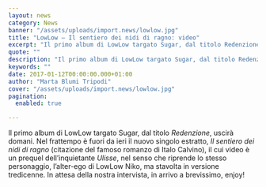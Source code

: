 ```yaml
---
layout: news
category: News
banner: "/assets/uploads/import.news/lowlow.jpg"
title: "LowLow – Il sentiero dei nidi di ragno: video"
excerpt: "Il primo album di LowLow targato Sugar, dal titolo Redenzione, uscirà domani. Nel frattempo è fuori da ieri il nuovo singolo estratto, Il sentiero dei nidi di ragno (citazione del famoso romanzo di Italo Calvino), il cui video è un prequel dell’inquietante Ulisse, nel senso che riprende lo stesso personaggio, l’alter-ego di LowLow Niko, ma stavolta [&hellip"
quote: ""
description: "Il primo album di LowLow targato Sugar, dal titolo Redenzione, uscirà domani. Nel frattempo è fuori da ieri il nuovo singolo estratto, Il sentiero dei nidi di ragno (citazione del famoso romanzo di Italo Calvino), il cui video è un prequel dell’inquietante Ulisse, nel senso che riprende lo stesso personaggio, l’alter-ego di LowLow Niko, ma stavolta [&hellip"
keywords: ""
date: 2017-01-12T00:00:00.000+01:00
author: "Marta Blumi Tripodi"
cover: "/assets/uploads/import.news/lowlow.jpg"
pagination:
  enabled: true

---
```


Il primo album di LowLow targato Sugar, dal titolo _Redenzione_, uscirà domani. Nel frattempo è fuori da ieri il nuovo singolo estratto, _Il sentiero dei nidi di ragno_ (citazione del famoso romanzo di Italo Calvino), il cui video è un prequel dell’inquietante _Ulisse_, nel senso che riprende lo stesso personaggio, l’alter-ego di LowLow Niko, ma stavolta in versione tredicenne. In attesa della nostra intervista, in arrivo a brevissimo, enjoy!